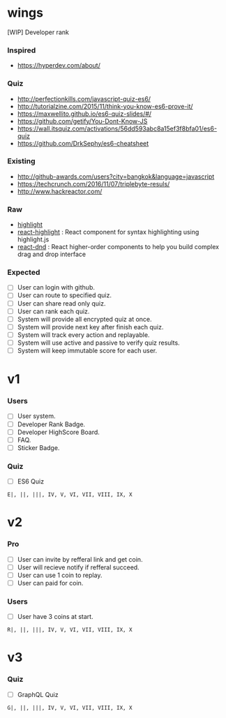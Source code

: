 # wings
[WIP] Developer rank

### Inspired
- https://hyperdev.com/about/

### Quiz
- http://perfectionkills.com/javascript-quiz-es6/
- http://tutorialzine.com/2015/11/think-you-know-es6-prove-it/
- https://maxwellito.github.io/es6-quiz-slides/#/
- https://github.com/getify/You-Dont-Know-JS
- https://wall.itsquiz.com/activations/56dd593abc8a15ef3f8bfa01/es6-quiz
- https://github.com/DrkSephy/es6-cheatsheet

### Existing
- http://github-awards.com/users?city=bangkok&language=javascript
- https://techcrunch.com/2016/11/07/triplebyte-resuls/
- http://www.hackreactor.com/

### Raw
- [highlight](http://prismjs.com/test.html)
- [react-highlight](https://github.com/bvaughn/react-highlight.js) : React component for syntax highlighting using highlight.js
- [react-dnd](http://gaearon.github.io/react-dnd/) : React higher-order components to help you build complex drag and drop interface

### Expected
- [ ] User can login with github.
- [ ] User can route to specified quiz.
- [ ] User can share read only quiz.
- [ ] User can rank each quiz.
- [ ] System will provide all encrypted quiz at once.
- [ ] System will provide next key after finish each quiz.
- [ ] System will track every action and replayable.
- [ ] System will use active and passive to verify quiz results.
- [ ] System will keep immutable score for each user.

# v1
### Users
- [ ] User system.
- [ ] Developer Rank Badge.
- [ ] Developer HighScore Board.
- [ ] FAQ.
- [ ] Sticker Badge.

### Quiz
- [ ] ES6 Quiz
```
E|, ||, |||, IV, V, VI, VII, VIII, IX, X
```

# v2
### Pro
- [ ] User can invite by refferal link and get coin.
- [ ] User will recieve notify if refferal succeed.
- [ ] User can use 1 coin to replay.
- [ ] User can paid for coin.

### Users
- [ ] User have 3 coins at start.

```
R|, ||, |||, IV, V, VI, VII, VIII, IX, X
```

# v3

### Quiz
- [ ] GraphQL Quiz
```
G|, ||, |||, IV, V, VI, VII, VIII, IX, X
```
